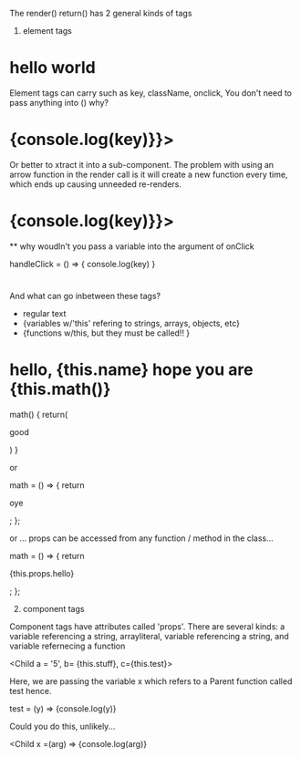 The render() return() has 2 general kinds of tags

1. element tags

<h1> hello world </h1>

Element tags can carry such as key, className, onclick, You don't need to pass anything into () why?

<h1 key='5' className={ourClass} onClick={()=> {console.log(key)}}></h1>

Or better to xtract it into a sub-component. The problem with using an arrow function in the render call is it will create a new function every time, which ends up causing unneeded re-renders.

<h1 key='5' className={ourClass} onClick={()=> {console.log(key)}}></h1>

\*\* why woudln't you pass a variable into the argument of onClick

handleClick = () => {
console.log(key)
}

<h1 key='5' className={ourClass} onClick={this.handleClick}></h1>

And what can go inbetween these tags?

- regular text
- {variables w/'this' refering to strings, arrays, objects, etc}
- {functions w/this, but they must be called!! }

<h1> hello, {this.name} hope you are {this.math()} </h1>

math() {
return(<p> good </p>)
}

or

math = () => {
return <p>oye</p>;
};

or ... props can be accessed from any function / method in the class...

math = () => {
return <p>{this.props.hello}</p>;
};

2. component tags

<Child />

Component tags have attributes called 'props'. There are several kinds:
a variable referencing a string, arrayliteral, variable referencing a string, and variable refernecing a function

<Child a = '5', b= {this.stuff}, c={this.test}>

Here, we are passing the variable x
which refers to a Parent function called test hence.

test = (y) => {console.log(y)}

Could you do this, unlikely...

<Child x =(arg) => {console.log(arg)}
